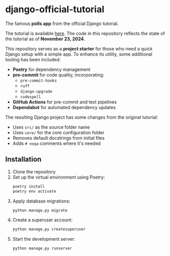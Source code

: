 # django-official-tutorial

The famous **polls app** from the official Django tutorial.

The tutorial is available [here](https://docs.djangoproject.com/en/5.1/intro/tutorial01/). The code in this repository reflects the state of the tutorial as of **November 23, 2024**.

This repository serves as a **project starter** for those who need a quick Django setup with a simple app. To enhance its utility, some additional tooling has been included:

- **Poetry** for dependency management
- **pre-commit** for code quality, incorporating:
  - `pre-commit-hooks`
  - `ruff`
  - `django-upgrade`
  - `codespell`
- **GitHub Actions** for pre-commit and test pipelines
- **Dependabot** for automated dependency updates

The resulting Django project has some changes from the original tutorial:

- Uses `src/` as the source folder name
- Uses `core/` for the core configuration folder
- Removes default docstrings from initial files
- Adds `# noqa` comments where it's needed

## Installation

1. Clone the repository
2. Set up the virtual environment using Poetry:
    ```bash
    poetry install
    poetry env activate
    ```
3. Apply database migrations:
    ```bash
    python manage.py migrate
    ```
4. Create a superuser account:
    ```bash
    python manage.py createsuperuser
    ```
5. Start the development server:
    ```bash
    python manage.py runserver
    ```
